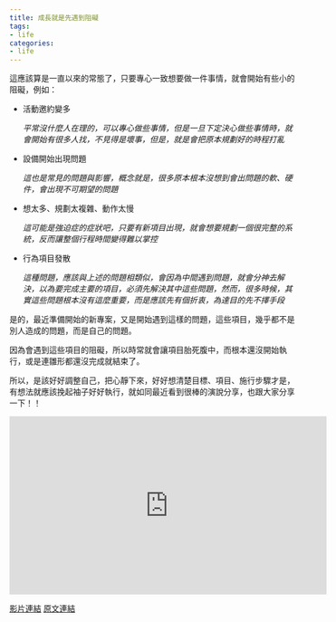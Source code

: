 ```yaml
---
title: 成長就是先遇到阻礙
tags:
- life
categories:
- life
---
```


這應該算是一直以來的常態了，只要專心一致想要做一件事情，就會開始有些小的阻礙，例如：

- 活動邀約變多 

    *平常沒什麼人在理的，可以專心做些事情，但是一旦下定決心做些事情時，就會開始有很多人找，不見得是壞事，但是，就是會把原本規劃好的時程打亂*

- 設備開始出現問題

    *這也是常見的問題與影響，概念就是，很多原本根本沒想到會出問題的軟、硬件，會出現不可期望的問題*
    
- 想太多、規劃太複雜、動作太慢

    *這可能是強迫症的症狀吧，只要有新項目出現，就會想要規劃一個很完整的系統，反而讓整個行程時間變得難以掌控*
    
- 行為項目發散

    *這種問題，應該與上述的問題相類似，會因為中間遇到問題，就會分神去解決，以為要完成主要的項目，必須先解決其中這些問題，然而，很多時候，其實這些問題根本沒有這麼重要，而是應該先有個折衷，為達目的先不擇手段*

是的，最近準備開始的新專案，又是開始遇到這樣的問題，這些項目，幾乎都不是別人造成的問題，而是自己的問題。

因為會遇到這些項目的阻礙，所以時常就會讓項目胎死腹中，而根本還沒開始執行，或是連雛形都還沒完成就結束了。

所以，是該好好調整自己，把心靜下來，好好想清楚目標、項目、施行步驟才是，有想法就應該挽起袖子好好執行，就如同最近看到很棒的演說分享，也跟大家分享一下！！

<iframe src="https://www.facebook.com/plugins/video.php?href=https%3A%2F%2Fwww.facebook.com%2Fntnu1946%2Fvideos%2F1384772361559702%2F&show_text=0&width=560" width="560" height="315" style="border:none;overflow:hidden" scrolling="no" frameborder="0" allowTransparency="true" allowFullScreen="true"></iframe>

[影片連結][1]
[原文連結][2]

[1]: https://www.facebook.com/ntnu1946/videos/1384772361559702/ "激勵人心的師大畢典演講影片及致詞全文 - 林藝"

[2]: https://www.facebook.com/photo.php?fbid=10210260006917359&set=a.1843423206099.2097124.1256168621&type=3&theater "激勵人心的師大畢典演講影片及致詞全文 - 林藝"

